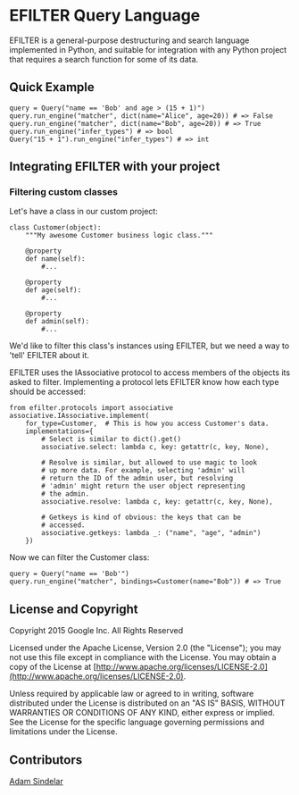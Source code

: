 # EFILTER Query Language

EFILTER is a general-purpose destructuring and search language implemented in Python, and suitable for integration with any Python project that requires a search function for some of its data.

## Quick Example

	query = Query("name == 'Bob' and age > (15 + 1)")
	query.run_engine("matcher", dict(name="Alice", age=20)) # => False
	query.run_engine("matcher", dict(name="Bob", age=20)) # => True
	query.run_engine("infer_types") # => bool
	Query("15 + 1").run_engine("infer_types") # => int

## Integrating EFILTER with your project

### Filtering custom classes

Let's have a class in our custom project:

	class Customer(object):
		"""My awesome Customer business logic class."""

		@property
		def name(self):
			#...
		
		@property
		def age(self):
			#...
		
		@property
		def admin(self):
			#...

We'd like to filter this class's instances using EFILTER, but we need a way to
'tell' EFILTER about it. 

EFILTER uses the IAssociative protocol to access members of the objects its
asked to filter. Implementing a protocol lets EFILTER know how each type should
be accessed:
	
	from efilter.protocols import associative
	associative.IAssociative.implement(
		for_type=Customer,  # This is how you access Customer's data.
		implementations={
			# Select is similar to dict().get()
			associative.select: lambda c, key: getattr(c, key, None),
			
			# Resolve is similar, but allowed to use magic to look
			# up more data. For example, selecting 'admin' will
			# return the ID of the admin user, but resolving
			# 'admin' might return the user object representing
			# the admin.
			associative.resolve: lambda c, key: getattr(c, key, None),
			
			# Getkeys is kind of obvious: the keys that can be
			# accessed.
			associative.getkeys: lambda _: ("name", "age", "admin")
		})
	
Now we can filter the Customer class:

	query = Query("name == 'Bob'")
	query.run_engine("matcher", bindings=Customer(name="Bob")) # => True

## License and Copyright

Copyright 2015 Google Inc. All Rights Reserved

Licensed under the Apache License, Version 2.0 (the "License");
you may not use this file except in compliance with the License.
You may obtain a copy of the License at [http://www.apache.org/licenses/LICENSE-2.0](http://www.apache.org/licenses/LICENSE-2.0).

Unless required by applicable law or agreed to in writing, software
distributed under the License is distributed on an "AS IS" BASIS,
WITHOUT WARRANTIES OR CONDITIONS OF ANY KIND, either express or implied.
See the License for the specific language governing permissions and
limitations under the License.

## Contributors

[Adam Sindelar](https://github.com/the80srobot)
